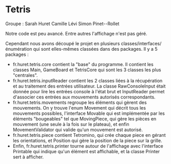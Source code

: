 # Tetris
Groupe : 
Sarah Huret 
Camille Lévi
Simon Pinet--Rollet


Notre code est peu avancé. Entre autres l'affichage n'est pas géré.

Cependant nous avons découpé le projet en plusieurs classes/interfaces/énumération qui sont elles-mêmes classées dans des packages. 
Il y a 5 packages : 
- fr.huret.tetris.core contient la "base" du programme. Il contient les classes Main, GameBoard et TetrisCore qui sont les 3 classes les 
plus "centrales". 
- fr.huret.tetris.inputReader contient les 2 classes liées à la récupération et au traitement des entrées utilisateur. La classe 
RawConsoleInput était donnée pour lire les entrées console à l'état brut et InputReader permet d'associer ces entrées aux mouvements 
autorisés correspondants.
- fr.huret.tetris.movements regroupe les éléments qui gèrent des mouvements. On y trouve l'enum Movement qui décrit tous les mouvements 
possibles, l'interface Movable qui est implémentée par les éléments "bougeables" tel que MovingPiece, qui gère les pièces en mouvement 
(une seule à la fois sur le plateau), et enfin MovementValidator qui valide qu'un mouvement est autorisé.
- fr.huret.tetris.piece contient Tetromino, qui crée chaque piece en gérant les orientations, et Position qui gère la position de la piece 
sur la grille.
- Enfin, fr.huret.tetris.printer tourne autour de l'affichage avec l'interface Printable qui indique qu'un élément est affichable, et 
la classe Printer sert à afficher. 
